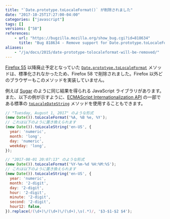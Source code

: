 ```yaml
---
title: "`Date.prototype.toLocaleFormat()` が削除されました"
date: "2017-10-25T17:27:00-04:00"
categories: ["javascript"]
tags: []
versions: ["58"]
references:
    - url: "https://bugzilla.mozilla.org/show_bug.cgi?id=818634"
      title: "Bug 818634 - Remove support for Date.prototype.toLocaleFormat"
aliases:
    - "/ja/docs/2015/date-prototype-tolocaleformat-will-be-removed/"
---
```

[Firefox 55](https://www.fxsitecompat.com/ja/docs/2017/date-prototype-tolocaleformat-has-been-deprecated/) 以降廃止予定となっていた [`Date.prototype.toLocaleFormat`](https://developer.mozilla.org/docs/Web/JavaScript/Reference/Global_Objects/Date/toLocaleFormat) メソッドは、標準化されなかったため、Firefox 58 で削除されました。Firefox 以外どのブラウザーもこのメソッドを実装していません。

例えば [Sugar](https://sugarjs.com/) のように同じ結果を得られる JavaScript ライブラリがあります。また、以下の例が示すように、[ECMAScript Internationalization API](https://hacks.mozilla.org/2014/12/introducing-the-javascript-internationalization-api/) の一部である標準の [`toLocaleDateString`](https://developer.mozilla.org/docs/Web/JavaScript/Reference/Global_Objects/Date/toLocaleDateString) メソッドを使用することもできます。

```js
// "Tuesday, August 1, 2017" のような形式
(new Date()).toLocaleFormat('%A, %B %e, %Y');
// これは以下のように置き換えられます
(new Date()).toLocaleString('en-US', {
  year: 'numeric',
  month: 'long',
  day: 'numeric',
  weekday: 'long',
});
```

```js
// "2017-08-01 20:07:13" のような形式
(new Date()).toLocaleFormat('%Y-%m-%d %H:%M:%S');
// これは以下のように置き換えられます
(new Date()).toLocaleString('en-US', {
  year: 'numeric',
  month: '2-digit',
  day: '2-digit',
  hour: '2-digit',
  minute: '2-digit',
  second: '2-digit',
  hour12: false,
}).replace(/(\d+)\/(\d+)\/(\d+),\s(.*)/, '$3-$1-$2 $4');
```

